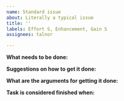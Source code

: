```yaml
---
name: Standard issue
about: Literally a typical issue
title: ''
labels: Effort S, Enhancement, Gain S
assignees: talnor

---
```


**What needs to be done:**

**Suggestions on how to get it done:**

**What are the arguments for getting it done:**

**Task is considered finished when:**
